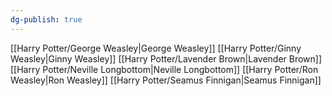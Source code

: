 ```yaml
---
dg-publish: true
---
```

[[Harry Potter/George Weasley\|George Weasley]]
[[Harry Potter/Ginny Weasley\|Ginny Weasley]]
[[Harry Potter/Lavender Brown\|Lavender Brown]]
[[Harry Potter/Neville Longbottom\|Neville Longbottom]]
[[Harry Potter/Ron Weasley\|Ron Weasley]]
[[Harry Potter/Seamus Finnigan\|Seamus Finnigan]]
